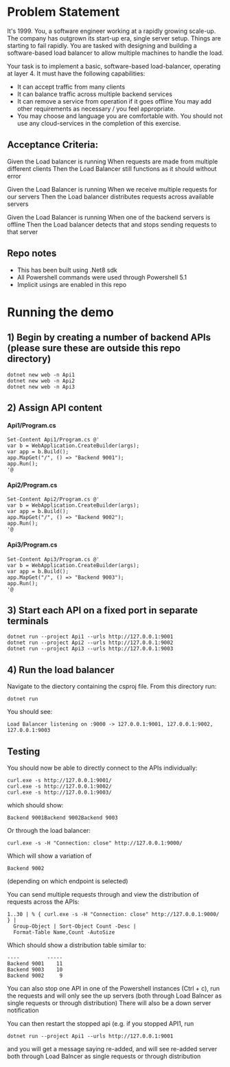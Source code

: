 # Problem Statement

It's 1999. You, a software engineer working at a rapidly growing scale-up. The company has outgrown its start-up era, single server setup. Things are starting to fail rapidly. You are tasked with designing and building a software-based load balancer to allow multiple machines to handle the load.

Your task is to implement a basic, software-based load-balancer, operating at layer 4. It must have the following capabilities:

- It can accept traffic from many clients
- It can balance traffic across multiple backend services
- It can remove a service from operation if it goes offline You may add other requirements as necessary / you feel appropriate. 
- You may choose and language you are comfortable with. You should not use any cloud-services in the completion of this exercise.

## Acceptance Criteria:

Given the Load balancer is running 
When requests are made from multiple different clients 
Then the Load Balancer still functions as it should without error

Given the Load Balancer is running 
When we receive multiple requests for our servers 
Then the Load balancer distributes requests across available servers

Given the Load Balancer is running 
When one of the backend servers is offline 
Then the Load balancer detects that and stops sending requests to that server


## Repo notes
- This has been built using .Net8 sdk
- All Powershell commands were used through Powershell 5.1 
- Implicit usings are enabled in this repo


# Running the demo
## 1) Begin by creating a number of backend APIs (please sure these are outside this repo directory)


```
dotnet new web -n Api1
dotnet new web -n Api2
dotnet new web -n Api3
```

## 2) Assign API content

#### Api1/Program.cs
```
Set-Content Api1/Program.cs @'
var b = WebApplication.CreateBuilder(args);
var app = b.Build();
app.MapGet("/", () => "Backend 9001");
app.Run();
'@
```

#### Api2/Program.cs
```
Set-Content Api2/Program.cs @'
var b = WebApplication.CreateBuilder(args);
var app = b.Build();
app.MapGet("/", () => "Backend 9002");
app.Run();
'@
```

#### Api3/Program.cs
```
Set-Content Api3/Program.cs @'
var b = WebApplication.CreateBuilder(args);
var app = b.Build();
app.MapGet("/", () => "Backend 9003");
app.Run();
'@
```

## 3) Start each API on a fixed port in separate terminals
```
dotnet run --project Api1 --urls http://127.0.0.1:9001
dotnet run --project Api2 --urls http://127.0.0.1:9002
dotnet run --project Api3 --urls http://127.0.0.1:9003
```
## 4) Run the load balancer
Navigate to the diectory containing the csproj file.
From this directory run:
```
dotnet run
```

You should see:
```
Load Balancer listening on :9000 -> 127.0.0.1:9001, 127.0.0.1:9002, 127.0.0.1:9003
```

## Testing
You should now be able to directly connect to the APIs individually:
```
curl.exe -s http://127.0.0.1:9001/
curl.exe -s http://127.0.0.1:9002/
curl.exe -s http://127.0.0.1:9003/
```
which should show:
```
Backend 9001Backend 9002Backend 9003
```
 
 Or through the load balancer:
 ```
 curl.exe -s -H "Connection: close" http://127.0.0.1:9000/
 ```
 Which will show a variation of
 ```
 Backend 9002
 ```
 (depending on which endpoint is selected)

You can send multiple requests through and view the distribution of requests across the APIs:
```
1..30 | % { curl.exe -s -H "Connection: close" http://127.0.0.1:9000/ } |
  Group-Object | Sort-Object Count -Desc |
  Format-Table Name,Count -AutoSize
```

Which should show a distribution table similar to:
```Name         Count
----         -----
Backend 9001    11
Backend 9003    10
Backend 9002     9
```


You can also stop one API in one of the Powershell instances (Ctrl + c), run the requests and will only see the up servers (both through Load Balncer as single requests or through distribution)
There will also be a down server notification

You can then restart the stopped api (e.g. if you stopped API1, run
```
dotnet run --project Api1 --urls http://127.0.0.1:9001
```
 and you will get a message saying re-added, and will see re-added server both through Load Balncer as single requests or through distribution


